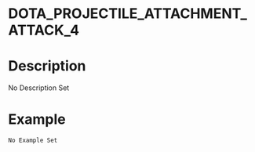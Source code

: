 # DOTA_PROJECTILE_ATTACHMENT_ATTACK_4
# Description
No Description Set
# Example
```No Example Set```